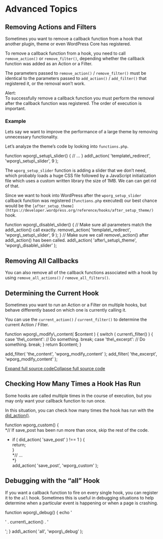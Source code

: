 # Advanced Topics

## Removing Actions and Filters

Sometimes you want to remove a callback function from a hook that another plugin, theme or even WordPress Core has registered.

To remove a callback function from a hook, you need to call `remove_action()` or `remove_filter()`, depending whether the callback function was added as an Action or a Filter.

The parameters passed to `remove_action()` / `remove_filter()` must be identical to the parameters passed to `add_action()` / `add_filter()` that registered it, or the removal won’t work.

Alert:  
To successfully remove a callback function you must perform the removal after the callback function was registered. The order of execution is important.

### Example

Lets say we want to improve the performance of a large theme by removing unnecessary functionality.

Let’s analyze the theme’s code by looking into `functions.php`.

</p>
function wporg\_setup\_slider() {
	// ...
}
add\_action( 'template\_redirect', 'wporg\_setup\_slider', 9 );
<p>

The `wporg_setup_slider` function is adding a slider that we don’t need, which probably loads a huge CSS file followed by a JavaScript initialization file which uses a custom written library the size of 1MB. We can can get rid of that.

Since we want to hook into WordPress after the `wporg_setup_slider` callback function was registered (`functions.php` executed) our best chance would be the `[after_setup_theme](https://developer.wordpress.org/reference/hooks/after_setup_theme/)` hook.

</p>
function wporg\_disable\_slider() {
	// Make sure all parameters match the add\_action() call exactly.
	remove\_action( 'template\_redirect', 'wporg\_setup\_slider', 9 );
}
// Make sure we call remove\_action() after add\_action() has been called.
add\_action( 'after\_setup\_theme', 'wporg\_disable\_slider' );
<p>

## Removing All Callbacks

You can also remove all of the callback functions associated with a hook by using `remove_all_actions()` / `remove_all_filters()`.

## Determining the Current Hook

Sometimes you want to run an Action or a Filter on multiple hooks, but behave differently based on which one is currently calling it.

You can use the `current_action()` / `current_filter()` to determine the current Action / Filter.

</p>
function wporg\_modify\_content( $content ) {
	switch ( current\_filter() ) {
		case 'the\_content':
			// Do something.
			break;
		case 'the\_excerpt':
			// Do something.
			break;
	}
	return $content;
}

add\_filter( 'the\_content', 'wporg\_modify\_content' );
add\_filter( 'the\_excerpt', 'wporg\_modify\_content' );
<p>

[Expand full source code](#)[Collapse full source code](#)

## Checking How Many Times a Hook Has Run

Some hooks are called multiple times in the course of execution, but you may only want your callback function to run once.

In this situation, you can check how many times the hook has run with the [did\_action()](https://developer.wordpress.org/reference/functions/did_action/).

function wporg\_custom() {  
   *// If save\_post has been run more than once, skip the rest of the code.  
*   if ( did\_action( 'save\_post' ) !== 1 ) {  
      return;  
   }  
   *// ...  
*}  
add\_action( 'save\_post', 'wporg\_custom' );

## Debugging with the “all” Hook

If you want a callback function to fire on every single hook, you can register it to the `all` hook. Sometimes this is useful in debugging situations to help determine when a particular event is happening or when a page is crashing.

</p>
function wporg\_debug() {
	echo '<p>' . current\_action() . '</p>';
}
add\_action( 'all', 'wporg\_debug' );
<p>